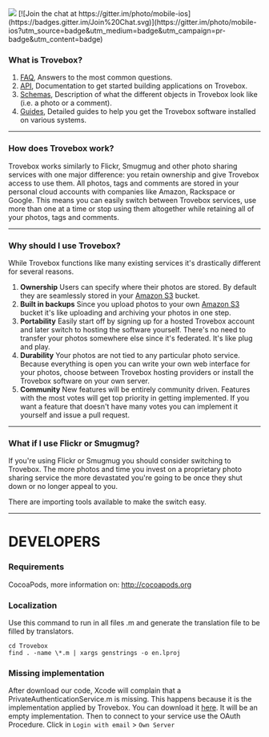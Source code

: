 <img src="https://trovebox.com/images/logo.png" style="margin:auto;">
[![Join the chat at https://gitter.im/photo/mobile-ios](https://badges.gitter.im/Join%20Chat.svg)](https://gitter.im/photo/mobile-ios?utm_source=badge&utm_medium=badge&utm_campaign=pr-badge&utm_content=badge)


### What is Trovebox?

1.  [FAQ][faq], Answers to the most common questions.
1.  [API][api], Documentation to get started building applications on Trovebox.
1.  [Schemas][schemas], Description of what the different objects in Trovebox look like (i.e. a photo or a comment).
1.  [Guides][guides], Detailed guides to help you get the Trovebox software installed on various systems.

----------------------------------------

### How does Trovebox work?

Trovebox works similarly to Flickr, Smugmug and other photo sharing services with one major difference: you retain ownership and give Trovebox access to use them.
All photos, tags and comments are stored in your personal cloud accounts with companies like Amazon, Rackspace or Google.
This means you can easily switch between Trovebox services, use more than one at a time or stop using them altogether while retaining all of your photos, tags and comments.

----------------------------------------

### Why should I use Trovebox?

While Trovebox functions like many existing services it's drastically different for several reasons.

1.  **Ownership**
    Users can specify where their photos are stored. By default they are seamlessly stored in your [Amazon S3][s3] bucket.
1.  **Built in backups**
    Since you upload photos to your own [Amazon S3][s3] bucket it's like uploading and archiving your photos in one step.
1.  **Portability**
    Easily start off by signing up for a hosted Trovebox account and later switch to hosting the software yourself. There's no need to transfer your photos somewhere else since it's federated. It's like plug and play.
1.  **Durability**
    Your photos are not tied to any particular photo service. Because everything is open you can write your own web interface for your photos, choose between Trovebox hosting providers or install the Trovebox software on your own server.
1.  **Community**
    New features will be entirely community driven. Features with the most votes will get top priority in getting implemented. If you want a feature that doesn't have many votes you can implement it yourself and issue a pull request.

----------------------------------------

### What if I use Flickr or Smugmug?

If you're using Flickr or Smugmug you should consider switching to Trovebox.
The more photos and time you invest on a proprietary photo sharing service the more devastated you're going to be once they shut down or no longer appeal to you.

There are importing tools available to make the switch easy.

----------------------------------------
# DEVELOPERS

### Requirements
CocoaPods, more information on: http://cocoapods.org

### Localization
Use this command to run in all files .m and generate the translation file to be filled by translators.

````
cd Trovebox
find . -name \*.m | xargs genstrings -o en.lproj
````

### Missing implementation
After download our code, Xcode will complain that a PrivateAuthenticationService.m is missing. This happens because it is the implementation applied by Trovebox. 
You can download it [here](https://dl.dropboxusercontent.com/u/138224/Github/PrivateAuthenticationService.m). It will be an empty implementation. Then to connect to your service use the OAuth Procedure. Click in `Login with email` > `Own Server`


[aws]: http://aws.amazon.com/
[s3]: http://aws.amazon.com/s3/
[simpledb]: http://aws.amazon.com/simpledb/
[api]: https://github.com/photo/frontend/blob/master/documentation/api/Api.markdown
[faq]: https://github.com/photo/frontend/blob/master/documentation/faq/Faq.markdown
[schemas]: https://github.com/photo/frontend/blob/master/documentation/schemas/Schemas.markdown
[guides]: https://github.com/photo/frontend/blob/master/documentation/guides/Guides.markdown
